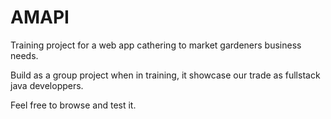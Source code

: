 # AMAPI
Training project for a web app cathering to market gardeners business needs.

Build as a group project when in training, it showcase our trade as fullstack java developpers. 

Feel free to browse and test it.
